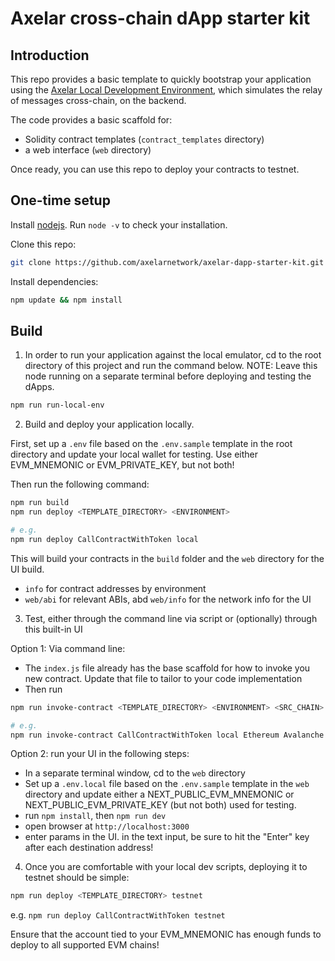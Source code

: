 # Axelar cross-chain dApp starter kit

## Introduction

This repo provides a basic template to quickly bootstrap your application using the [Axelar Local Development Environment](https://github.com/axelarnetwork/axelar-local-dev), which simulates the relay of messages cross-chain, on the backend.

The code provides a basic scaffold for:

-   Solidity contract templates (`contract_templates` directory)
-   a web interface (`web` directory)

Once ready, you can use this repo to deploy your contracts to testnet.

## One-time setup

Install [nodejs](https://nodejs.org/en/download/). Run `node -v` to check your installation.

Clone this repo:

```bash
git clone https://github.com/axelarnetwork/axelar-dapp-starter-kit.git
```

Install dependencies:

```bash
npm update && npm install
```

## Build

1. In order to run your application against the local emulator, cd to the root directory of this project and run the command below. NOTE: Leave this node running on a separate terminal before deploying and testing the dApps.

```bash
npm run run-local-env
```

2. Build and deploy your application locally.

First, set up a `.env` file based on the `.env.sample` template in the root directory and update your local wallet for testing. Use either EVM_MNEMONIC or EVM_PRIVATE_KEY, but not both!

Then run the following command:

```bash
npm run build
npm run deploy <TEMPLATE_DIRECTORY> <ENVIRONMENT>

# e.g.
npm run deploy CallContractWithToken local
```

This will build your contracts in the `build` folder and the `web` directory for the UI build.

-   `info` for contract addresses by environment
-   `web/abi` for relevant ABIs, abd `web/info` for the network info for the UI

3. Test, either through the command line via script or (optionally) through this built-in UI

Option 1: Via command line:

-   The `index.js` file already has the base scaffold for how to invoke you new contract. Update that file to tailor to your code implementation
-   Then run

```bash
npm run invoke-contract <TEMPLATE_DIRECTORY> <ENVIRONMENT> <SRC_CHAIN> <DEST_CHAIN> <AMOUNT> <ADDR_1> <ADDR_2> <OTHER_ADDRESSES>

# e.g.
npm run invoke-contract CallContractWithToken local Ethereum Avalanche 40 0x74Ccd7d9F1F40417C6F7fD1151429a2c44c34e6d 0x3B94CbD6d0f09db75435d6E3c9449a6B70BB55E2
```

Option 2: run your UI in the following steps:

-   In a separate terminal window, cd to the `web` directory
-   Set up a `.env.local` file based on the `.env.sample` template in the `web` directory and update either a NEXT_PUBLIC_EVM_MNEMONIC or NEXT_PUBLIC_EVM_PRIVATE_KEY (but not both) used for testing.
-   run `npm install`, then `npm run dev`
-   open browser at `http://localhost:3000`
-   enter params in the UI. in the text input, be sure to hit the "Enter" key after each destination address!

4. Once you are comfortable with your local dev scripts, deploying it to testnet should be simple:

```bash
npm run deploy <TEMPLATE_DIRECTORY> testnet
```

e.g. `npm run deploy CallContractWithToken testnet`

Ensure that the account tied to your EVM_MNEMONIC has enough funds to deploy to all supported EVM chains!
